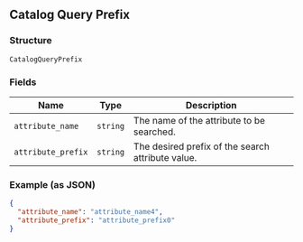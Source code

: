 ## Catalog Query Prefix

### Structure

`CatalogQueryPrefix`

### Fields

| Name | Type | Description |
|  --- | --- | --- |
| `attribute_name` | `string` | The name of the attribute to be searched. |
| `attribute_prefix` | `string` | The desired prefix of the search attribute value. |

### Example (as JSON)

```json
{
  "attribute_name": "attribute_name4",
  "attribute_prefix": "attribute_prefix0"
}
```

